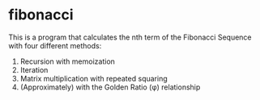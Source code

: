 # fibonacci

This is a program that calculates the nth term of the Fibonacci Sequence with four different methods:
1) Recursion with memoization
2) Iteration
3) Matrix multiplication with repeated squaring
4) (Approximately) with the Golden Ratio (φ) relationship 
